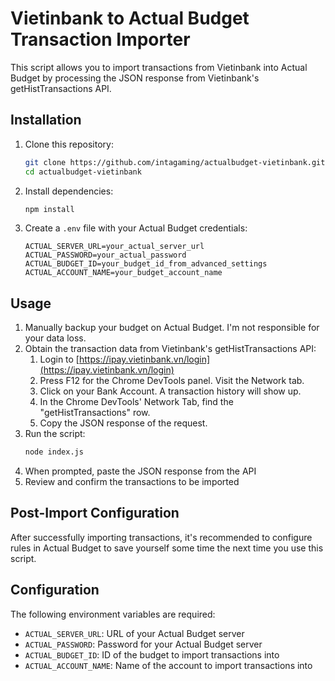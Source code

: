 # Vietinbank to Actual Budget Transaction Importer

This script allows you to import transactions from Vietinbank into Actual Budget
by processing the JSON response from Vietinbank's getHistTransactions API.

## Installation

1. Clone this repository:
   ```bash
   git clone https://github.com/intagaming/actualbudget-vietinbank.git
   cd actualbudget-vietinbank
   ```

2. Install dependencies:
   ```bash
   npm install
   ```

3. Create a `.env` file with your Actual Budget credentials:
   ```env
   ACTUAL_SERVER_URL=your_actual_server_url
   ACTUAL_PASSWORD=your_actual_password
   ACTUAL_BUDGET_ID=your_budget_id_from_advanced_settings
   ACTUAL_ACCOUNT_NAME=your_budget_account_name
   ```

## Usage

1. Manually backup your budget on Actual Budget. I'm not responsible for your data loss.
2. Obtain the transaction data from Vietinbank's getHistTransactions API:
   1. Login to [https://ipay.vietinbank.vn/login](https://ipay.vietinbank.vn/login)
   2. Press F12 for the Chrome DevTools panel. Visit the Network tab.
   3. Click on your Bank Account. A transaction history will show up.
   4. In the Chrome DevTools' Network Tab, find the "getHistTransactions" row.
   5. Copy the JSON response of the request.
3. Run the script:
   ```bash
   node index.js
   ```
4. When prompted, paste the JSON response from the API
5. Review and confirm the transactions to be imported

## Post-Import Configuration

After successfully importing transactions, it's recommended to configure rules
in Actual Budget to save yourself some time the next time you use this script.

## Configuration

The following environment variables are required:

- `ACTUAL_SERVER_URL`: URL of your Actual Budget server
- `ACTUAL_PASSWORD`: Password for your Actual Budget server
- `ACTUAL_BUDGET_ID`: ID of the budget to import transactions into
- `ACTUAL_ACCOUNT_NAME`: Name of the account to import transactions into